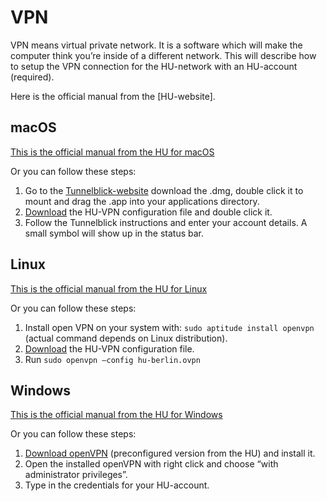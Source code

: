 VPN
===

VPN means virtual private network. It is a software which will make the computer think you’re inside of a different network. This will describe how to setup the VPN connection for the HU-network with an HU-account (required).

Here is the official manual from the [HU-website].

macOS
-----

[This is the official manual from the HU for macOS]

Or you can follow these steps:

1.  Go to the [Tunnelblick-website] download the .dmg, double click it to mount and drag the .app into your applications directory.
2.  [Download] the HU-VPN configuration file and double click it.
3.  Follow the Tunnelblick instructions and enter your account details. A small symbol will show up in the status bar.

Linux
-----

[This is the official manual from the HU for Linux]

Or you can follow these steps:

1.  Install open VPN on your system with: `sudo aptitude install openvpn` (actual command depends on Linux distribution).
2.  [Download] the HU-VPN configuration file.
3.  Run `sudo openvpn –config hu-berlin.ovpn`

Windows
-------

[This is the official manual from the HU for Windows]

Or you can follow these steps:

1.  [Download openVPN] (preconfigured version from the HU) and install it.
2.  Open the installed openVPN with right click and choose “with administrator privileges”.
3.  Type in the credentials for your HU-account.

  [HU-website:]: https://www.cms.hu-berlin.de/de/dl/netze/vpn
  [This is the official manual from the HU for macOS]: https://www.cms.hu-berlin.de/de/dl/netze/vpn/openvpn/macosx/ovpn-macosx.pdf
  [Tunnelblick-website]: https://tunnelblick.net/
  [Download]: https://www.cms.hu-berlin.de/de/dl/netze/vpn/openvpn/hu-berlin.ovpn
  [This is the official manual from the HU for Linux]: https://www.cms.hu-berlin.de/de/dl/netze/vpn/openvpn/allgemein/ovpn-linux.pdf
  [This is the official manual from the HU for Windows]: https://www.cms.hu-berlin.de/de/dl/netze/vpn/openvpn/windows10/ovpn-win10.pdf
  [Download openVPN]: https://www.cms.hu-berlin.de/de/dl/netze/vpn/openvpn/openvpn-install-x86_64-cms.exe